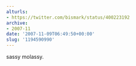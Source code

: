 ```yaml
---
alturls:
- https://twitter.com/bismark/status/400223192
archive:
- 2007-11
date: '2007-11-09T06:49:50+00:00'
slug: '1194590990'
---
```


sassy molassy.

